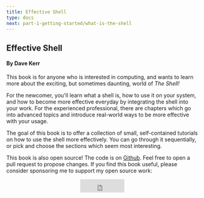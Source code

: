```yaml
---
title: Effective Shell
type: docs
next: part-1-getting-started/what-is-the-shell
---
```


## Effective Shell 
#### By Dave Kerr 

This book is for anyone who is interested in computing, and wants to learn more about the exciting, but sometimes daunting, world of _The Shell!_

For the newcomer, you'll learn what a shell is, how to use it on your system, and how to become more effective everyday by integrating the shell into your work.
For the experienced professional, there are chapters which go into advanced topics and introduce real-world ways to be more effective with your usage.

The goal of this book is to offer a collection of small, self-contained tutorials on how to use the shell more effectively.
You can go through it sequentially, or pick and choose the sections which seem most interesting.

This book is also open source! The code is on [Github](https://github.com/josh-59/effective-shell). 
Feel free to open a pull request to propose changes.
If you find this book useful, please consider sponsoring me to support my open source work:

<center><iframe src="https://github.com/sponsors/dwmkerr/button" title="Sponsor dwmkerr" height="35" width="116" style="border: 0;"></iframe></center>


